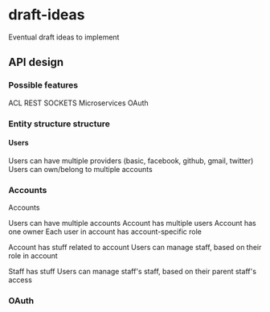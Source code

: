 # draft-ideas

Eventual draft ideas to implement

## API design

### Possible features

ACL
REST
SOCKETS
Microservices
OAuth

### Entity structure structure

#### Users

Users can have multiple providers (basic, facebook, github, gmail, twitter)
Users can own/belong to multiple accounts

### Accounts

Accounts

Users can have multiple accounts
Account has multiple users
Account has one owner
Each user in account has account-specific role

Account has stuff related to account
Users can manage staff, based on their role in account

Staff has stuff
Users can manage staff's staff, based on their parent staff's access


### OAuth





